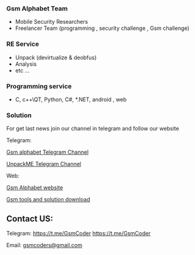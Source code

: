 ### Gsm Alphabet Team
- Mobile Security Researchers
- Freelancer Team (programming , security challenge ,  Gsm challenge)

### RE Service
- Unpack (devirtualize & deobfus)
- Analysis
- etc ...

### Programming service
- C, c++\QT, Python, C#, *.NET, android , web

### Solution
For get last news join our channel in telegram and follow our website

Telegram:
<p><a href="https://t.me/Alephgsm">Gsm alphabet Telegram Channel</a></p>
<p><a href="https://t.me/DevirtualizeME">UnpackME Telegram Channel</a></p>
Web:
<p><a href="https://alephgsm.com/">Gsm Alphabet website</a></p>
<p><a href="https://apps.alephgsm.com/">Gsm tools and solution download</a></p>

## Contact US:
Telegram: https://t.me/GsmCoder
https://t.me/GsmCoder

Email: gsmcoders@gmail.com
